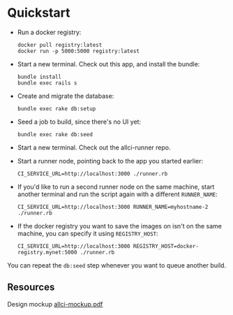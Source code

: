 # Quickstart

* Run a docker registry:

  ```
  docker pull registry:latest
  docker run -p 5000:5000 registry:latest
  ```

* Start a new terminal.  Check out this app, and install the bundle:

  ```
  bundle install
  bundle exec rails s
  ```

* Create and migrate the database:

  ```
  bundle exec rake db:setup
  ```

* Seed a job to build, since there's no UI yet:

  ```
  bundle exec rake db:seed
  ```

* Start a new terminal.  Check out the allci-runner repo.

* Start a runner node, pointing back to the app you started earlier:

  ```
  CI_SERVICE_URL=http://localhost:3000 ./runner.rb
  ```

* If you'd like to run a second runner node on the same machine, start another terminal and run the script again with a different `RUNNER_NAME`:

  ```
  CI_SERVICE_URL=http://localhost:3000 RUNNER_NAME=myhostname-2 ./runner.rb
  ```

* If the docker registry you want to save the images on isn't on the same machine, you can specify it using `REGISTRY_HOST`:

  ```
  CI_SERVICE_URL=http://localhost:3000 REGISTRY_HOST=docker-registry.mynet:5000 ./runner.rb
  ```

You can repeat the `db:seed` step whenever you want to queue another build.


## Resources

Design mockup [allci-mockup.pdf](../blob/master/allci-mockup.pdf)
